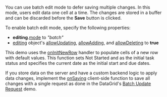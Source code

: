 You can use batch edit mode to defer saving multiple changes. In this mode, users edit data one cell at a time. The changes are stored in a buffer and can be discarded before the **Save** button is clicked.

To enable batch edit mode, specify the following properties:

* **editing**.[mode](/Documentation/ApiReference/UI_Components/dxTreeList/Configuration/editing/#mode) to *"batch"*
* [editing](/Documentation/ApiReference/UI_Components/dxTreeList/Configuration/editing/#mode) object's [allowUpdating](/Documentation/ApiReference/UI_Components/dxTreeList/Configuration/editing/#allowUpdating), [allowAdding](/Documentation/ApiReference/UI_Components/dxTreeList/Configuration/editing/#allowAdding), and [allowDeleting](/Documentation/ApiReference/UI_Components/dxTreeList/Configuration/editing/#allowDeleting) to **true**

This demo uses the [onInitNewRow](/Documentation/ApiReference/UI_Components/dxTreeList/Configuration/#onInitNewRow) handler to populate cells of a new row with default values. This function sets Not Started and as the initial task status and specifies the current date as the initial start and due dates.

If you store data on the server and have a custom backend logic to apply data changes, implement the [onSaving](/Documentation/ApiReference/UI_Components/dxTreeList/Configuration/#onSaving) client-side function to save all changes with a single request as done in the DataGrid's [Batch Update Request](https://js.devexpress.com/Demos/WidgetsGallery/Demo/DataGrid/BatchUpdateRequest/jQuery/Light/) demo.
